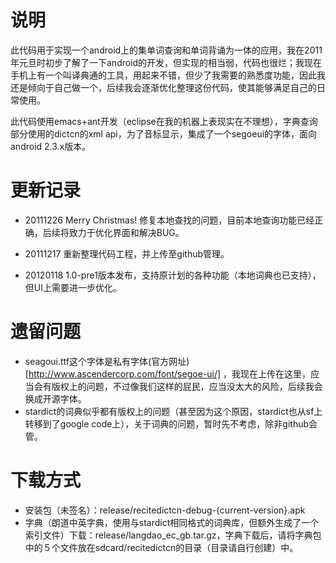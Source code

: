 说明
========
此代码用于实现一个android上的集单词查询和单词背诵为一体的应用，我在2011年元旦时初步了解了一下android的开发，但实现的相当弱，代码也很烂；我现在手机上有一个叫译典通的工具，用起来不错，但少了我需要的熟悉度功能，因此我还是倾向于自己做一个，后续我会逐渐优化整理这份代码，使其能够满足自己的日常使用。

此代码使用emacs+ant开发（eclipse在我的机器上表现实在不理想），字典查询部分使用的dictcn的xml api，为了音标显示，集成了一个segoeui的字体，面向android 2.3.x版本。

更新记录
========

* 20111226
Merry Christmas! 修复本地查找的问题，目前本地查询功能已经正确，后续将致力于优化界面和解决BUG。

* 20111217
重新整理代码工程，并上传至github管理。

* 20120118
1.0-pre1版本发布，支持原计划的各种功能（本地词典也已支持），但UI上需要进一步优化。

遗留问题
=========
* seagoui.ttf这个字体是私有字体(官方网址)[http://www.ascendercorp.com/font/segoe-ui/] ，我现在上传在这里，应当会有版权上的问题，不过像我们这样的屁民，应当没太大的风险，后续我会换成开源字体。
* stardict的词典似乎都有版权上的问题（甚至因为这个原因，stardict也从sf上转移到了google code上），关于词典的问题，暂时先不考虑，除非github会管。

下载方式
========
* 安装包（未签名）：release/recitedictcn-debug-{current-version}.apk
* 字典（朗道中英字典，使用与stardict相同格式的词典库，但额外生成了一个索引文件）下载：release/langdao_ec_gb.tar.gz，字典下载后，请将字典包中的５个文件放在sdcard/recitedictcn的目录（目录请自行创建）中。
